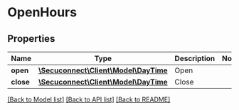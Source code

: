 # OpenHours

## Properties
Name | Type | Description | Notes
------------ | ------------- | ------------- | -------------
**open** | [**\Secuconnect\Client\Model\DayTime**](DayTime.md) | Open | 
**close** | [**\Secuconnect\Client\Model\DayTime**](DayTime.md) | Close | 

[[Back to Model list]](../README.md#documentation-for-models) [[Back to API list]](../README.md#documentation-for-api-endpoints) [[Back to README]](../../README.md)


